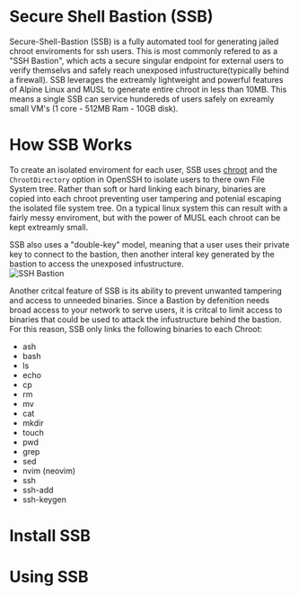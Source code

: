 # Secure Shell Bastion (SSB)
Secure-Shell-Bastion (SSB) is a fully automated tool for generating jailed chroot enviroments for ssh users. This is most commonly refered to as a "SSH Bastion", which acts a secure singular endpoint for external users to verify themselvs and safely reach unexposed infustructure(typically behind a firewall). SSB leverages the extreamly lightweight and powerful features of Alpine Linux and MUSL to generate entire chroot in less than 10MB. This means a single SSB can service hundereds of users safely on exreamly small VM's (1 core - 512MB Ram - 10GB disk). 

# How SSB Works
To create an isolated enviroment for each user, SSB uses [chroot](https://www.debian.org/doc/manuals/securing-debian-manual/chroot-ssh-env.en.html) and the `ChrootDirectory` option in OpenSSH to isolate users to there own File System tree. Rather than soft or hard linking each binary, binaries are copied into each chroot preventing user tampering and potenial escaping the isolated file system tree. On a typical linux system this can result with a fairly messy enviroment, but with the power of MUSL each chroot can be kept extreamly small. 

SSB also uses a "double-key" model, meaning that a user uses their private key to connect to the bastion, then another interal key generated by the bastion to access the unexposed infustructure.  
![SSH Bastion](https://docs.google.com/drawings/d/e/2PACX-1vTrPM9zFsFK-hfR39zoVAi4ttWG25wgNthdPylpAP9Df-fBNZ7Ru3ss10WFillwqA92BMW6PZe24ACK )

Another critcal feature of SSB is its ability to prevent unwanted tampering and access to unneeded binaries. Since a Bastion by defenition needs broad access to your network to serve users, it is critcal to limit access to binaries that could be used to attack the infustructure behind the bastion. For this reason, SSB only links the following binaries to each Chroot:
- ash
- bash 
- ls 
- echo 
- cp 
- rm 
- mv
- cat 
- mkdir 
- touch
- pwd
- grep
- sed
- nvim (neovim)
- ssh
- ssh-add
- ssh-keygen


# Install SSB


# Using SSB
